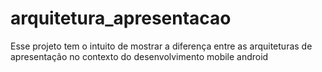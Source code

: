 # arquitetura_apresentacao

Esse projeto tem o intuito de mostrar a diferença entre as arquiteturas de apresentação no contexto do desenvolvimento mobile android
